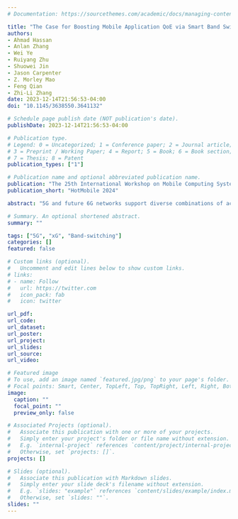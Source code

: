 ```yaml
---
# Documentation: https://sourcethemes.com/academic/docs/managing-content/

title: "The Case for Boosting Mobile Application QoE via Smart Band Switching in 5G/xG Networks"
authors: 
- Ahmad Hassan
- Anlan Zhang
- Wei Ye
- Ruiyang Zhu
- Shuowei Jin
- Jason Carpenter
- Z. Morley Mao
- Feng Qian
- Zhi-Li Zhang
date: 2023-12-14T21:56:53-04:00
doi: "10.1145/3638550.3641132"

# Schedule page publish date (NOT publication's date).
publishDate: 2023-12-14T21:56:53-04:00

# Publication type.
# Legend: 0 = Uncategorized; 1 = Conference paper; 2 = Journal article;
# 3 = Preprint / Working Paper; 4 = Report; 5 = Book; 6 = Book section;
# 7 = Thesis; 8 = Patent
publication_types: ["1"]

# Publication name and optional abbreviated publication name.
publication: "The 25th International Workshop on Mobile Computing Systems and Applications"
publication_short: "HotMobile 2024"

abstract: "5G and future 6G networks support diverse combinations of access technologies, architectures, and radio frequencies, with each combination termed as a \"band\" henceforth. Through comprehensive measurements in 12 cities across 5 countries, we experimentally show that operator-configured default bands are often highly suboptimal, particularly under mobility. We then propose smart band switching, where a UE's band can be dynamically changed to improve the network performance and boost the application QoE. We discuss challenges, opportunities, and design choices for building a practical smart band switching system. We further develop preliminary UE-side band-switching logic on commodity smartphones, and evaluate it on commercial 5G networks."

# Summary. An optional shortened abstract.
summary: ""

tags: ["5G", "xG", "Band-switching"]
categories: []
featured: false

# Custom links (optional).
#   Uncomment and edit lines below to show custom links.
# links:
# - name: Follow
#   url: https://twitter.com
#   icon_pack: fab
#   icon: twitter

url_pdf:
url_code: 
url_dataset: 
url_poster:
url_project:
url_slides: 
url_source:
url_video: 

# Featured image
# To use, add an image named `featured.jpg/png` to your page's folder. 
# Focal points: Smart, Center, TopLeft, Top, TopRight, Left, Right, BottomLeft, Bottom, BottomRight.
image:
  caption: ""
  focal_point: ""
  preview_only: false

# Associated Projects (optional).
#   Associate this publication with one or more of your projects.
#   Simply enter your project's folder or file name without extension.
#   E.g. `internal-project` references `content/project/internal-project/index.md`.
#   Otherwise, set `projects: []`.
projects: []

# Slides (optional).
#   Associate this publication with Markdown slides.
#   Simply enter your slide deck's filename without extension.
#   E.g. `slides: "example"` references `content/slides/example/index.md`.
#   Otherwise, set `slides: ""`.
slides: ""
---
```


